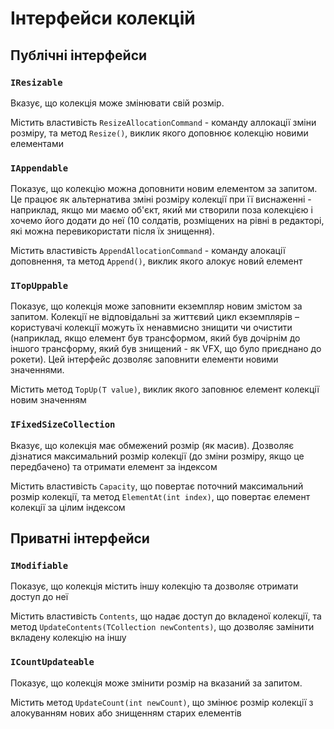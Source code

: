 # Інтерфейси колекцій

## Публічні інтерфейси

### `IResizable`

Вказує, що колекція може змінювати свій розмір.

Містить властивість `ResizeAllocationCommand` - команду аллокації зміни розміру, та метод `Resize()`, виклик якого доповнює колекцію новими елементами

### `IAppendable`

Показує, що колекцію можна доповнити новим елементом за запитом. Це працює як альтернатива зміні розміру колекції при її виснаженні - наприклад, якщо ми маємо об'єкт, який ми створили поза колекцією і хочемо його додати до неї (10 солдатів, розміщених на рівні в редакторі, які можна перевикористати після їх знищення).

Містить властивість `AppendAllocationCommand` - команду алокації доповнення, та метод `Append()`, виклик якого алокує новий елемент

### `ITopUppable`

Показує, що колекція може заповнити екземпляр новим змістом за запитом. Колекції не відповідальні за життєвий цикл екземплярів – користувачі колекції можуть їх ненавмисно знищити чи очистити (наприклад, якщо елемент був трансформом, який був дочірнім до іншого трансформу, який був знищений - як VFX, що було приєднано до рокети). Цей інтерфейс дозволяє заповнити елементи новими значеннями.

Містить метод `TopUp(T value)`, виклик якого заповнює елемент колекції новим значенням

### `IFixedSizeCollection`

Вказує, що колекція має обмежений розмір (як масив). Дозволяє дізнатися максимальний розмір колекції (до зміни розміру, якщо це передбачено) та отримати елемент за індексом

Містить властивість `Capacity`, що повертає поточний максимальний розмір колекції, та метод `ElementAt(int index)`, що повертає елемент колекції за цілим індексом

## Приватні інтерфейси

### `IModifiable`

Показує, що колекція містить іншу колекцію та дозволяє отримати доступ до неї

Містить властивість `Contents`, що надає доступ до вкладеної колекції, та метод `UpdateContents(TCollection newContents)`, що дозволяє замінити вкладену колекцію на іншу

### `ICountUpdateable`

Показує, що колекція може змінити розмір на вказаний за запитом.

Містить метод `UpdateCount(int newCount)`, що змінює розмір колекції з алокуванням нових або знищенням старих елементів